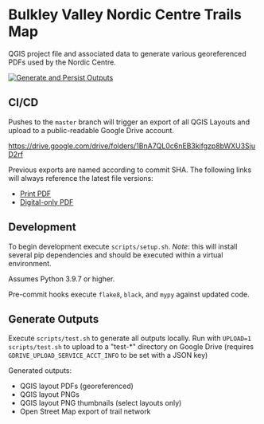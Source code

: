 # Bulkley Valley Nordic Centre Trails Map

QGIS project file and associated data to generate various georeferenced PDFs used by the Nordic Centre.

[![Generate and Persist Outputs](https://github.com/Bulkley-Valley-Cross-Country-Ski-Club/mapping/actions/workflows/outputs.yml/badge.svg?branch=master)](https://github.com/Bulkley-Valley-Cross-Country-Ski-Club/mapping/actions/workflows/outputs.yml)

## CI/CD
Pushes to the `master` branch will trigger an export of all QGIS Layouts and upload to a public-readable Google Drive account.

https://drive.google.com/drive/folders/1BnA7QL0c6nEB3kifgzp8bWXU3SjuD2rf

Previous exports are named according to commit SHA. The following links will always reference the latest file versions:
- [Print PDF](https://drive.google.com/file/d/1lpf7qo3NgWYj6MZOi5FJ7fjcOuchUvxb/view?usp=sharing)
- [Digital-only PDF](https://drive.google.com/file/d/1MimiPeXI22dCuUXUkiCjco6dH6YYfH8v/view?usp=sharing)

## Development
To begin development execute `scripts/setup.sh`. *Note*: this will install several pip dependencies and should be executed within a virtual environment.

Assumes Python 3.9.7 or higher.

Pre-commit hooks execute `flake8`, `black`, and `mypy` against updated code.

## Generate Outputs
Execute `scripts/test.sh` to generate all outputs locally. Run with `UPLOAD=1 scripts/test.sh` to upload to a "test-*" directory on Google Drive (requires `GDRIVE_UPLOAD_SERVICE_ACCT_INFO` to be set with a JSON key)

Generated outputs:
- QGIS layout PDFs (georeferenced)
- QGIS layout PNGs
- QGIS layout PNG thumbnails (select layouts only)
- Open Street Map export of trail network
